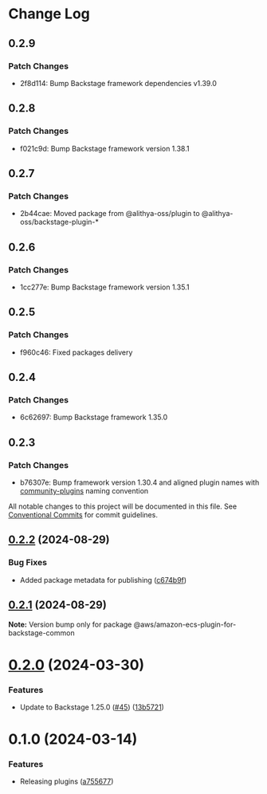# Change Log

## 0.2.9

### Patch Changes

- 2f8d114: Bump Backstage framework dependencies v1.39.0

## 0.2.8

### Patch Changes

- f021c9d: Bump Backstage framework version 1.38.1

## 0.2.7

### Patch Changes

- 2b44cae: Moved package from @alithya-oss/plugin to @alithya-oss/backstage-plugin-\*

## 0.2.6

### Patch Changes

- 1cc277e: Bump Backstage framework version 1.35.1

## 0.2.5

### Patch Changes

- f960c46: Fixed packages delivery

## 0.2.4

### Patch Changes

- 6c62697: Bump Backstage framework 1.35.0

## 0.2.3

### Patch Changes

- b76307e: Bump framework version 1.30.4 and aligned plugin names with [community-plugins](https://github.com/backstage/community-plugins) naming convention

All notable changes to this project will be documented in this file.
See [Conventional Commits](https://conventionalcommits.org) for commit guidelines.

## [0.2.2](https://github.com/awslabs/backstage-plugins-for-aws/compare/@aws/amazon-ecs-plugin-for-backstage-common@0.2.1...@aws/amazon-ecs-plugin-for-backstage-common@0.2.2) (2024-08-29)

### Bug Fixes

- Added package metadata for publishing ([c674b9f](https://github.com/awslabs/backstage-plugins-for-aws/commit/c674b9fee77bd91567615f8adc4c1688da93ee3f))

## [0.2.1](https://github.com/awslabs/backstage-plugins-for-aws/compare/@aws/amazon-ecs-plugin-for-backstage-common@0.2.0...@aws/amazon-ecs-plugin-for-backstage-common@0.2.1) (2024-08-29)

**Note:** Version bump only for package @aws/amazon-ecs-plugin-for-backstage-common

# [0.2.0](https://github.com/awslabs/backstage-plugins-for-aws/compare/@aws/amazon-ecs-plugin-for-backstage-common@0.1.0...@aws/amazon-ecs-plugin-for-backstage-common@0.2.0) (2024-03-30)

### Features

- Update to Backstage 1.25.0 ([#45](https://github.com/awslabs/backstage-plugins-for-aws/issues/45)) ([13b5721](https://github.com/awslabs/backstage-plugins-for-aws/commit/13b5721f176a898f7de7f483852732ee8014a1cc))

# 0.1.0 (2024-03-14)

### Features

- Releasing plugins ([a755677](https://github.com/awslabs/backstage-plugins-for-aws/commit/a75567771e3cbafe2ef2814ad33b1cc54e9564e0))
